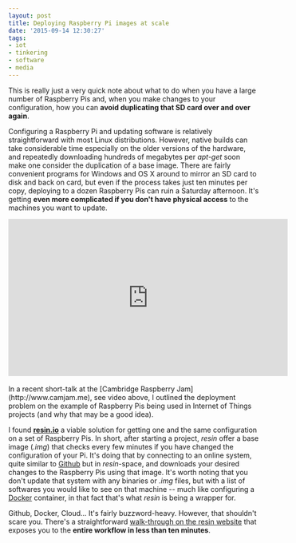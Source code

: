 ```yaml
---
layout: post
title: Deploying Raspberry Pi images at scale
date: '2015-09-14 12:30:27'
tags:
- iot
- tinkering
- software
- media
---
```


This is really just a very quick note about what to do when you have a large number of Raspberry Pis and, when you make changes to your configuration, how you can **avoid duplicating that SD card over and over again**.

Configuring a Raspberry Pi and updating software is relatively straightforward with most Linux distributions. However, native builds can take considerable time especially on the older versions of the hardware, and repeatedly downloading hundreds of megabytes per *apt-get* soon make one consider the duplication of a base image. There are fairly convenient programs for Windows and OS X around to mirror an SD card to disk and back on card, but even if the process takes just ten minutes per copy, deploying to a dozen Raspberry Pis can ruin a Saturday afternoon. It's getting **even more complicated if you don't have physical access** to the machines you want to update.
<br>
<center><iframe width="560" height="315" src="https://www.youtube.com/embed/ben0NBOJIbA" frameborder="0" allowfullscreen></iframe></center>
<br>
In a recent short-talk at the [Cambridge Raspberry Jam](http://www.camjam.me), see video above, I outlined the deployment problem on the example of Raspberry Pis being used in Internet of Things projects (and why that may be a good idea).

I found [**resin.io**](http://www.resin.io) a viable solution for getting one and the same configuration on a set of Raspberry Pis. In short, after starting a project, *resin* offer a base image (*.img*) that checks every few minutes if you have changed the configuration of your Pi. It's doing that by connecting to an online system, quite similar to [Github](http://www.github.com) but in *resin*-space, and downloads your desired changes to the Raspberry Pis using that image. It's worth noting that you don't update that system with any binaries or *.img* files, but with a list of softwares you would like to see on that machine -- much like configuring a [Docker](http://www.docker.com) container, in that fact that's what *resin* is being a wrapper for.

Github, Docker, Cloud... It's fairly buzzword-heavy. However, that shouldn't scare you. There's a straightforward [walk-through on the resin website](http://docs.resin.io/#/pages/installing/gettingStarted.md) that exposes you to the **entire workflow in less than ten minutes**.